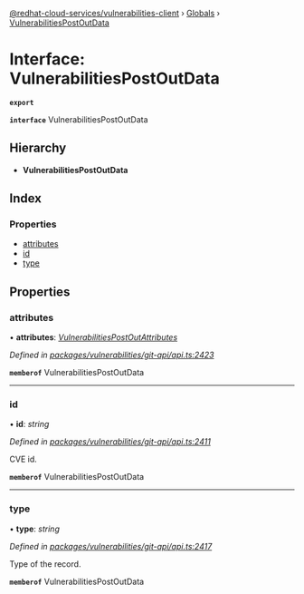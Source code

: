 [@redhat-cloud-services/vulnerabilities-client](../README.md) › [Globals](../globals.md) › [VulnerabilitiesPostOutData](vulnerabilitiespostoutdata.md)

# Interface: VulnerabilitiesPostOutData

**`export`** 

**`interface`** VulnerabilitiesPostOutData

## Hierarchy

* **VulnerabilitiesPostOutData**

## Index

### Properties

* [attributes](vulnerabilitiespostoutdata.md#attributes)
* [id](vulnerabilitiespostoutdata.md#id)
* [type](vulnerabilitiespostoutdata.md#type)

## Properties

###  attributes

• **attributes**: *[VulnerabilitiesPostOutAttributes](vulnerabilitiespostoutattributes.md)*

*Defined in [packages/vulnerabilities/git-api/api.ts:2423](https://github.com/RedHatInsights/javascript-clients/blob/master/packages/vulnerabilities/git-api/api.ts#L2423)*

**`memberof`** VulnerabilitiesPostOutData

___

###  id

• **id**: *string*

*Defined in [packages/vulnerabilities/git-api/api.ts:2411](https://github.com/RedHatInsights/javascript-clients/blob/master/packages/vulnerabilities/git-api/api.ts#L2411)*

CVE id.

**`memberof`** VulnerabilitiesPostOutData

___

###  type

• **type**: *string*

*Defined in [packages/vulnerabilities/git-api/api.ts:2417](https://github.com/RedHatInsights/javascript-clients/blob/master/packages/vulnerabilities/git-api/api.ts#L2417)*

Type of the record.

**`memberof`** VulnerabilitiesPostOutData
